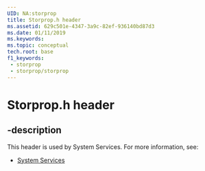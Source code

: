 ```yaml
---
UID: NA:storprop
title: Storprop.h header
ms.assetid: 629c501e-4347-3a9c-82ef-936140bd87d3
ms.date: 01/11/2019
ms.keywords: 
ms.topic: conceptual
tech.root: base
f1_keywords:
 - storprop
 - storprop/storprop
---
```


# Storprop.h header


## -description

This header is used by System Services. For more information, see:

- [System Services](../_base/index.md)

